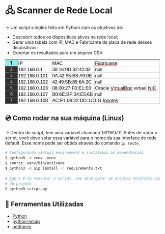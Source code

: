 # 🖧 Scanner de Rede Local

&rarr; Um script simples feito em Python com os objetivos de:

- Descobrir todos os dispositivos ativos na rede local;
- Gerar uma tabela com IP, MAC e Fabricante da placa de rede desses dispositivos;
- Exportar os resultados para um arquivo CSV.

![Exemplo de Output](./docs/images/output-exemplo.png)

## 💿 Como rodar na sua máquina (Linux)

&rarr; Dentro do script, tem uma variável chamada `INTERFACE`. Antes de rodar o script,
você deve setar essa variável para o nome da sua interface de rede default. Esse
nome pode ser obtido através do comando `ip route`.

```bash
# Configurando virtual environment e instalando as dependências
$ python3 -m venv .venv
$ source .venv/bin/activate
$ python3 -m pip install -r requirements.txt

# Agora é só executar o script, que deve gerar um arquivo relatorio.csv na raiz
# do projeto
$ python3 script.py
```

## 🧰 Ferramentas Utilizadas

- [Python](https://docs.python.org/3/)
- [python-nmap](https://pypi.org/project/python-nmap/)
- [netifaces](https://pypi.org/project/netifaces/)
